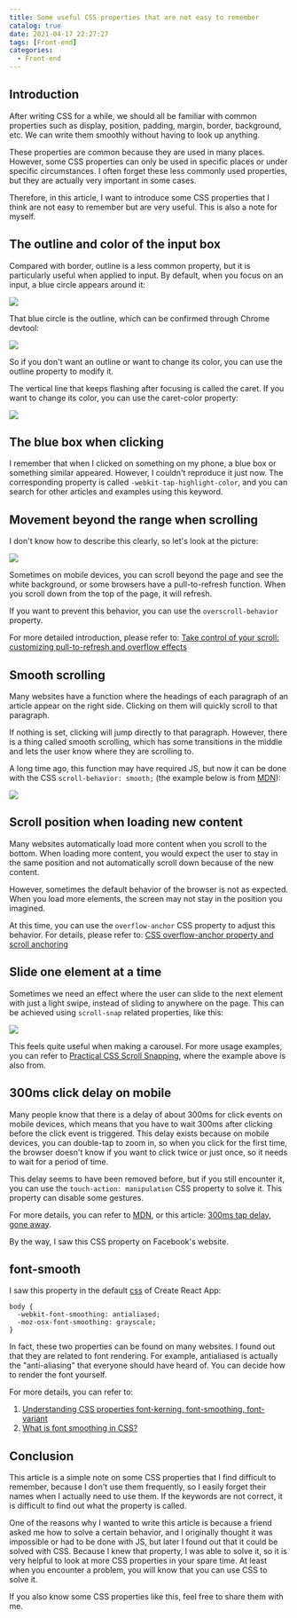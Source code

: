 ```yaml
---
title: Some useful CSS properties that are not easy to remember
catalog: true
date: 2021-04-17 22:27:27
tags: [Front-end]
categories:
  - Front-end
---
```


## Introduction

After writing CSS for a while, we should all be familiar with common properties such as display, position, padding, margin, border, background, etc. We can write them smoothly without having to look up anything.

These properties are common because they are used in many places. However, some CSS properties can only be used in specific places or under specific circumstances. I often forget these less commonly used properties, but they are actually very important in some cases.

Therefore, in this article, I want to introduce some CSS properties that I think are not easy to remember but are very useful. This is also a note for myself.

<!-- more -->

## The outline and color of the input box

Compared with border, outline is a less common property, but it is particularly useful when applied to input. By default, when you focus on an input, a blue circle appears around it:

![](https://static.coderbridge.com/img/aszx87410/20397c22ae6d44a28b9444b12bea3723.gif)

That blue circle is the outline, which can be confirmed through Chrome devtool:

![](https://static.coderbridge.com/img/aszx87410/83fd44bc13d54182a1deb221ba0d4792.png)

So if you don't want an outline or want to change its color, you can use the outline property to modify it.

The vertical line that keeps flashing after focusing is called the caret. If you want to change its color, you can use the caret-color property:

![](https://static.coderbridge.com/img/aszx87410/7d0fa9146b51406ab481f82cf6b0d113.png)

## The blue box when clicking

I remember that when I clicked on something on my phone, a blue box or something similar appeared. However, I couldn't reproduce it just now. The corresponding property is called `-webkit-tap-highlight-color`, and you can search for other articles and examples using this keyword.

## Movement beyond the range when scrolling

I don't know how to describe this clearly, so let's look at the picture:

![](https://static.coderbridge.com/img/aszx87410/e5f88faa32e84b929f19dd07f4b5f39a.gif)

Sometimes on mobile devices, you can scroll beyond the page and see the white background, or some browsers have a pull-to-refresh function. When you scroll down from the top of the page, it will refresh.

If you want to prevent this behavior, you can use the `overscroll-behavior` property.

For more detailed introduction, please refer to: [Take control of your scroll: customizing pull-to-refresh and overflow effects](https://developers.google.com/web/updates/2017/11/overscroll-behavior)

## Smooth scrolling

Many websites have a function where the headings of each paragraph of an article appear on the right side. Clicking on them will quickly scroll to that paragraph.

If nothing is set, clicking will jump directly to that paragraph. However, there is a thing called smooth scrolling, which has some transitions in the middle and lets the user know where they are scrolling to.

A long time ago, this function may have required JS, but now it can be done with the CSS `scroll-behavior: smooth;` (the example below is from [MDN](https://developer.mozilla.org/zh-CN/docs/Web/CSS/scroll-behavior)):

![](https://static.coderbridge.com/img/aszx87410/3cd94361cae14ac69eeef2a9a20d1406.gif)

## Scroll position when loading new content

Many websites automatically load more content when you scroll to the bottom. When loading more content, you would expect the user to stay in the same position and not automatically scroll down because of the new content.

However, sometimes the default behavior of the browser is not as expected. When you load more elements, the screen may not stay in the position you imagined.

At this time, you can use the `overflow-anchor` CSS property to adjust this behavior. For details, please refer to: [CSS overflow-anchor property and scroll anchoring](https://www.zhangxinxu.com/wordpress/2020/08/css-overflow-anchor/)

## Slide one element at a time

Sometimes we need an effect where the user can slide to the next element with just a light swipe, instead of sliding to anywhere on the page. This can be achieved using `scroll-snap` related properties, like this:

![](https://static.coderbridge.com/img/aszx87410/dbe5f93d8df548d7ac0355638c974060.gif)

This feels quite useful when making a carousel. For more usage examples, you can refer to [Practical CSS Scroll Snapping](https://css-tricks.com/practical-css-scroll-snapping/), where the example above is also from.

## 300ms click delay on mobile

Many people know that there is a delay of about 300ms for click events on mobile devices, which means that you have to wait 300ms after clicking before the click event is triggered. This delay exists because on mobile devices, you can double-tap to zoom in, so when you click for the first time, the browser doesn't know if you want to click twice or just once, so it needs to wait for a period of time.

This delay seems to have been removed before, but if you still encounter it, you can use the `touch-action: manipulation` CSS property to solve it. This property can disable some gestures.

For more details, you can refer to [MDN](https://developer.mozilla.org/zh-CN/docs/Web/CSS/touch-action), or this article: [300ms tap delay, gone away](https://developers.google.com/web/updates/2013/12/300ms-tap-delay-gone-away).

By the way, I saw this CSS property on Facebook's website.

## font-smooth

I saw this property in the default [css](https://github.com/facebook/create-react-app/blob/master/packages/cra-template/template/src/index.css#L6) of Create React App:

```
body {
  -webkit-font-smoothing: antialiased;
  -moz-osx-font-smoothing: grayscale;
}
```

In fact, these two properties can be found on many websites. I found out that they are related to font rendering. For example, antialiased is actually the "anti-aliasing" that everyone should have heard of. You can decide how to render the font yourself.

For more details, you can refer to:

1. [Understanding CSS properties font-kerning, font-smoothing, font-variant](https://www.zhangxinxu.com/wordpress/2017/02/font-kerning-font-smoothing-font-variant/)
2. [What is font smoothing in CSS?](https://www.educative.io/edpresso/what-is-font-smoothing-in-css)

## Conclusion

This article is a simple note on some CSS properties that I find difficult to remember, because I don't use them frequently, so I easily forget their names when I actually need to use them. If the keywords are not correct, it is difficult to find out what the property is called.

One of the reasons why I wanted to write this article is because a friend asked me how to solve a certain behavior, and I originally thought it was impossible or had to be done with JS, but later I found out that it could be solved with CSS. Because I knew that property, I was able to solve it, so it is very helpful to look at more CSS properties in your spare time. At least when you encounter a problem, you will know that you can use CSS to solve it.

If you also know some CSS properties like this, feel free to share them with me.
